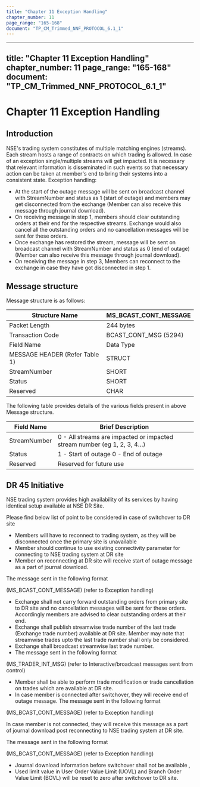 ```yaml
---
title: "Chapter 11 Exception Handling"
chapter_number: 11
page_range: "165-168"
document: "TP_CM_Trimmed_NNF_PROTOCOL_6.1_1"
---
```


---
title: "Chapter 11 Exception Handling"
chapter_number: 11
page_range: "165-168"
document: "TP_CM_Trimmed_NNF_PROTOCOL_6.1_1"
---

# Chapter 11 Exception Handling


## Introduction

NSE's trading system constitutes of multiple matching engines (streams). Each stream hosts a range of contracts on which trading is allowed. In case of an exception single/multiple streams will get impacted. It is necessary that relevant information is disseminated in such events so that necessary action can be taken at member's end to bring their systems into a consistent state. Exception handling:

- At the start of the outage message will be sent on broadcast channel with StreamNumber and status as 1 (start of outage) and members may get disconnected from the exchange (Member can also receive this message through journal download).
- On receiving message in step 1, members should clear outstanding orders at their end for the respective streams. Exchange would also cancel all the outstanding orders and no cancellation messages will be sent for these orders.
- Once exchange has restored the stream, message will be sent on broadcast channel with StreamNumber and status as 0 (end of outage) (Member can also receive this message through journal download).
- On receiving the message in step 3, Members can reconnect to the exchange in case they have got disconnected in step 1.

## Message structure

Message structure is as follows:

| Structure Name | MS_BCAST_CONT_MESSAGE |
| --- | --- |
| Packet Length | 244 bytes |
| Transaction Code | BCAST_CONT_MSG (5294) |
| Field Name | Data Type |
| MESSAGE HEADER (Refer Table 1) | STRUCT |
| StreamNumber | SHORT |
| Status | SHORT |
| Reserved | CHAR |

The following table provides details of the various fields present in above Message structure.

| Field Name | Brief Description |
| --- | --- |
| StreamNumber | 0 - All streams are impacted or impacted stream number (eg 1, 2, 3, 4…) |
| Status | 1 - Start of outage 0 - End of outage |
| Reserved | Reserved for future use |

## DR 45 Initiative

NSE trading system provides high availability of its services by having identical setup available at NSE DR Site.

Please find below list of point to be considered in case of switchover to DR site

- Members will have to reconnect to trading system, as they will be disconnected once the primary site is unavailable
- Member should continue to use existing connectivity parameter for connecting to NSE trading system at DR site
- Member on reconnecting at DR site will receive start of outage message as a part of journal download.

The message sent in the following format

(MS_BCAST_CONT_MESSAGE) (refer to Exception handling)

- Exchange shall not carry forward outstanding orders from primary site to DR site and no cancellation messages will be sent for these orders. Accordingly members are advised to clear outstanding orders at their end.
- Exchange  shall  publish  streamwise  trade  number  of  the  last  trade  (Exchange  trade number) available at DR site. Member may note that streamwise trades upto the last trade number shall only be considered.
- Exchange shall broadcast streamwise last trade number.
- The message sent in the following format

(MS_TRADER_INT_MSG) (refer to Interactive/broadcast messages sent from control)

- Member shall be able to perform trade modification or trade cancellation on trades which are available at DR site.
- In case member is connected after switchover, they will receive end of outage message. The message sent in the following format

(MS_BCAST_CONT_MESSAGE) (refer to Exception handling)

In case member is not connected, they will receive this message as a part of journal download post reconnecting to NSE trading system at DR site.

The message sent in the following format

(MS_BCAST_CONT_MESSAGE) (refer to Exception handling)

- Journal download information before switchover shall not be available ,
- Used limit value in User Order Value Limit (UOVL) and Branch Order Value Limit (BOVL) will be reset to zero after switchover to DR site.